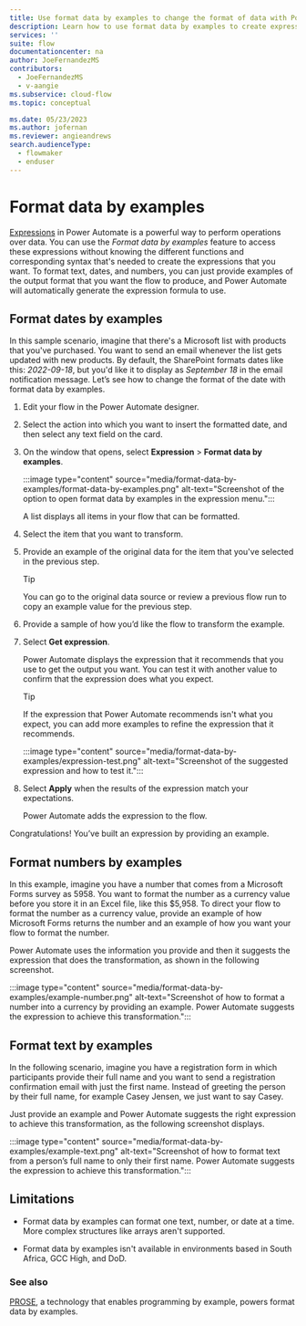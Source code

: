 ```yaml
---
title: Use format data by examples to change the format of data with Power Automate | Microsoft Docs
description: Learn how to use format data by examples to create expressions automatically, based on the output you want.
services: ''
suite: flow
documentationcenter: na
author: JoeFernandezMS
contributors:
  - JoeFernandezMS
  - v-aangie
ms.subservice: cloud-flow
ms.topic: conceptual

ms.date: 05/23/2023
ms.author: jofernan
ms.reviewer: angieandrews
search.audienceType: 
  - flowmaker
  - enduser
---
```


# Format data by examples

[Expressions](./use-expressions-in-conditions.md) in Power Automate is a powerful way to perform operations over data. You can use the *Format data by examples* feature to access these expressions without knowing the different functions and corresponding syntax that's needed to create the expressions that you want. To format text, dates, and numbers, you can just provide examples of the output format that you want the flow to produce, and Power Automate will automatically generate the expression formula to use.

## Format dates by examples

In this sample scenario, imagine that there's a Microsoft list with products that you've purchased. You want to send an email whenever the list gets updated with new products. By default, the SharePoint formats dates like this: *2022-09-18*, but you'd like it to display as *September 18* in the email notification message. Let’s see how to change the format of the date with format data by examples.

1. Edit your flow in the Power Automate designer.

1. Select the action into which you want to insert the formatted date, and then select any text field on the card.

1. On the window that opens, select **Expression** > **Format data by examples**.

    :::image type="content" source="media/format-data-by-examples/format-data-by-examples.png" alt-text="Screenshot of the option to open format data by examples in the expression menu.":::

   A list displays all items in your flow that can be formatted.

1. Select the item that you want to transform.
1. Provide an example of the original data for the item that you've selected in the previous step.

   > [!TIP]
   > You can go to the original data source or review a previous flow run to copy an example value for the previous step.

1. Provide a sample of how you’d like the flow to transform the example.  

1. Select **Get expression**.

   Power Automate displays the expression that it recommends that you use to get the output you want. You can test it with another value to confirm that the expression does what you expect.

   > [!TIP]
   > If the expression that Power Automate recommends isn't what you expect, you can add more examples to refine the expression that it recommends.

    :::image type="content" source="media/format-data-by-examples/expression-test.png" alt-text="Screenshot of the suggested expression and how to test it.":::

1. Select **Apply** when the results of the expression match your expectations.

   Power Automate adds the expression to the flow.

Congratulations! You’ve built an expression by providing an example.  

## Format numbers by examples

In this example, imagine you have a number that comes from a Microsoft Forms survey as 5958. You want to format the number as a currency value before you store it in an Excel file, like this $5,958. To direct your flow to format the number as a currency value, provide an example of how Microsoft Forms returns the number and an example of how you want your flow to format the number. 

Power Automate uses the information you provide and then it suggests the expression that does the transformation, as shown in the following screenshot.

:::image type="content" source="media/format-data-by-examples/example-number.png" alt-text="Screenshot of how to format a number into a currency by providing an example. Power Automate suggests the expression to achieve this transformation.":::

## Format text by examples

In the following scenario, imagine you have a registration form in which participants provide their full name and you want to send a registration confirmation email with just the first name. Instead of greeting the person by their full name, for example Casey Jensen, we just want to say Casey.

Just provide an example and Power Automate suggests the right expression to achieve this transformation, as the following screenshot displays.

:::image type="content" source="media/format-data-by-examples/example-text.png" alt-text="Screenshot of how to format text from a person’s full name to only their first name. Power Automate suggests the expression to achieve this transformation.":::

## Limitations

- Format data by examples can format one text, number, or date at a time. More complex structures like arrays aren't supported.

- Format data by examples isn't available in environments based in South Africa, GCC High, and DoD.

### See also

[PROSE](https://www.microsoft.com/research/project/prose-framework/), a technology that enables programming by example, powers format data by examples.
